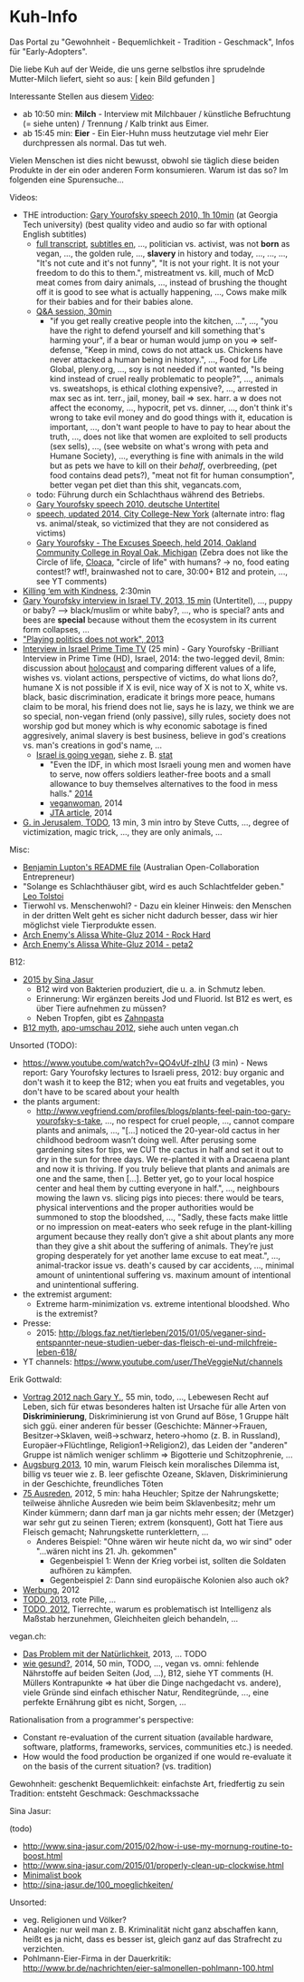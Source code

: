 Kuh-Info
========

Das Portal zu "Gewohnheit - Bequemlichkeit - Tradition - Geschmack", Infos für "Early-Adopters".

Die liebe Kuh auf der Weide, die uns gerne selbstlos ihre sprudelnde Mutter-Milch liefert, sieht so aus: [ kein Bild gefunden ]

Interessante Stellen aus diesem [Video](http://veg-tv.info/Easy_vegan):

* ab 10:50 min: **Milch** - Interview mit Milchbauer / künstliche Befruchtung (= siehe unten) / Trennung / Kalb trinkt aus Eimer.
* ab 15:45 min: **Eier** - Ein Eier-Huhn muss heutzutage viel mehr Eier durchpressen als normal. Das tut weh.

Vielen Menschen ist dies nicht bewusst, obwohl sie täglich diese beiden Produkte in der ein oder anderen Form konsumieren.
Warum ist das so? Im folgenden eine Spurensuche...


Videos:

* THE introduction: [Gary Yourofsky speech 2010, 1h 10min](https://www.youtube.com/watch?v=U5hGQDLprA8) (at Georgia Tech university) (best quality video and audio so far with optional English subtitles)
    * [full transcript](http://lauramarietv.com/en/best-speech-you-will-ever-hear-gary-yourofsky-full-transcript/), [subtitles en](https://dotsub.com/view/5de97c21-1363-4574-a9ee-37f492ecea3e/viewTranscript/eng), ..., politician vs. activist, was not **born** as vegan, ..., the golden rule, ..., **slavery** in history and today, ..., ..., ..., "It's not cute and it's not funny", "It is not your right. It is not your freedom to do this to them.", mistreatment vs. kill, much of McD meat comes from dairy animals, ..., instead of brushing the thought off it is good to see what is actually happening, ..., Cows make milk for their babies and for their babies alone.
    * [Q&A session, 30min](https://www.youtube.com/watch?v=7PR64HGJoyk)
        * "if you get really creative people into the kitchen, ...", ..., "you have the right to defend yourself and kill something that's harming your", if a bear or human would jump on you => self-defense, "Keep in mind, cows do not attack us. Chickens have never attacked a human being in history.", ..., Food for Life Global, pleny.org, ..., soy is not needed if not wanted, "Is being kind instead of cruel really problematic to people?", ..., animals vs. sweatshops, is ethical clothing expensive?, ..., arrested in max sec as int. terr., jail, money, bail => sex. harr. a w does not affect the economy, ..., hypocrit, pet vs. dinner, ..., don't think it's wrong to take evil money and do good things with it, education is important, ..., don't want people to have to pay to hear about the truth, ..., does not like that women are exploited to sell products (sex sells), ..., (see website on what's wrong with peta and Humane Society), ..., everything is fine with animals in the wild but as pets we have to kill on their _behalf_, overbreeding, (pet food contains dead pets?), "meat not fit for human consumption", better vegan pet diet than this shit, vegancats.com,
    * todo: Führung durch ein Schlachthaus während des Betriebs.
    * [Gary Yourofsky speech 2010, deutsche Untertitel](https://www.youtube.com/watch?v=9d44U5pvTmU)
    * [speech, updated 2014, City College-New York](https://www.youtube.com/watch?v=_K36Zu0pA4U) (alternate intro: flag vs. animal/steak, so victimized that they are not considered as victims)
    * [Gary Yourofsky - The Excuses Speech, held 2014, Oakland Community College in Royal Oak, Michigan](https://www.youtube.com/watch?v=oHfVajDbyJk) (Zebra does not like the Circle of life, [Cloaca](http://en.wikipedia.org/wiki/Cloaca), "circle of life" with humans? -> no, food eating contest!? wtf!, brainwashed not to care, 30:00+ B12 and protein, ..., see YT comments)
* [Killing ‘em with Kindness](https://www.youtube.com/watch?v=Pdjje7s8Jgc), 2:30min
* [Gary Yourofsky interview in Israel TV, 2013, 15 min](https://www.youtube.com/watch?v=H73zgvD5x48) (Untertitel), ..., puppy or baby? --> black/muslim or white baby?, ..., who is special? ants and bees are **special** because without them the ecosystem in its current form collapses, ...
* ["Playing politics does not work", 2013](https://www.youtube.com/watch?v=tjc8x5vJRCQ)
* [Interview in Israel Prime Time TV](https://www.youtube.com/watch?v=p1W5RQOxgdU) (25 min) - Gary Yourofsky -Brilliant Interview in Prime Time (HD), Israel, 2014: the two-legged devil, 8min: discussion about [holocaust](https://de.wikipedia.org/wiki/Holocaust) and comparing different values of a life, wishes vs. violant actions, perspective of victims, do what lions do?, humane X is not possible if X is evil, nice way of X is not to X, white vs. black, basic discrimination, eradicate it brings more peace, humans claim to be moral, his friend does not lie, says he is lazy, we think we are so special, non-vegan friend (only passive), silly rules,  society does not worship god but money which is why economic sabotage is fined aggresively, animal slavery is best business, believe in god's creations vs. man's creations in god's name, ...
    * [Israel is going vegan](https://www.google.de/search?q=holocaust&ie=utf-8&oe=utf-8&gws_rd=cr&ei=MYdWVc-lKIG2Ut61gfAC#q=vegan+israel), siehe z. B. [stat](http://de.statista.com/statistik/daten/studie/261627/umfrage/anteil-von-vegetariern-und-veganern-an-der-bevoelkerung-ausgewaehlter-laender-weltweit/)
        * "Even the IDF, in which most Israeli young men and women have to serve, now offers soldiers leather-free boots and a small allowance to buy themselves alternatives to the food in mess halls." [2014](http://www.timesofisrael.com/israel-the-promised-land-for-vegans/)
        * [veganwoman](http://www.theveganwoman.com/israel-going-first-vegan-nation/), 2014
        * [JTA article](http://www.jta.org/2014/10/15/life-religion/israelis-growing-hungry-for-vegan-diet), 2014
* [G. in Jerusalem, TODO](https://www.youtube.com/watch?v=kmZ8mULWSDE), 13 min, 3 min intro by Steve Cutts, ..., degree of victimization, magic trick, ..., they are only animals, ...


Misc:

* [Benjamin Lupton's README file](https://github.com/balupton/plant-vs-animal-products/blob/master/README.md#readme) (Australian Open-Collaboration Entrepreneur)
* "Solange es Schlachthäuser gibt, wird es auch Schlachtfelder geben." [Leo Tolstoi](http://de.wikiquote.org/wiki/Diskussion:Leo_Tolstoi)
* Tierwohl vs. Menschenwohl? - Dazu ein kleiner Hinweis: den Menschen in der dritten Welt geht es sicher nicht dadurch besser, dass wir hier möglichst viele Tierprodukte essen.
* [Arch Enemy's Alissa White-Gluz 2014 - Rock Hard](https://www.youtube.com/watch?v=bzxtMc8gP74)
* [Arch Enemy's Alissa White-Gluz 2014 - peta2](https://www.youtube.com/watch?v=qFr8W_6a9xo)


B12:

* [2015 by Sina Jasur](http://sina-jasur.de/2015/04/vegane-mythen-aufgeklaert-vitamin-b12-ein-grund-nicht-vegan-zu-leben/)
    * B12 wird von Bakterien produziert, die u. a. in Schmutz leben.
    * Erinnerung: Wir ergänzen bereits Jod und Fluorid. Ist B12 es wert, es über Tiere aufnehmen zu müssen?
    * Neben Tropfen, gibt es [Zahnpasta](https://vebu.de/news/1274-gut-versorgt-durch-vitamin-b12-zahncreme)
* [B12 myth](https://www.google.de/search?q=gary+b12&ie=utf-8&oe=utf-8&gws_rd=cr&ei=iB5VVZuPOoO3UdqwgZgB#q=b12+mythos), [apo-umschau 2012](http://www.apotheken-umschau.de/Ernaehrung/Vegetarier-Mythen-und-was-wirklich-stimmt-185177.html), siehe auch unten vegan.ch


Unsorted (TODO):

* https://www.youtube.com/watch?v=QO4vUf-zIhU (3 min) - News report: Gary Yourofsky lectures to Israeli press, 2012: buy organic and don't wash it to keep the B12; when you eat fruits and vegetables, you don't have to be scared about your health
* the plants argument:
    * http://www.vegfriend.com/profiles/blogs/plants-feel-pain-too-gary-yourofsky-s-take, ..., no respect for cruel people, ..., cannot compare plants and animals, ..., "[...] noticed the 20-year-old cactus in her childhood bedroom wasn’t doing well. After perusing some gardening sites for tips, we CUT the cactus in half and set it out to dry in the sun for three days. We re-planted it with a Dracaena plant and now it is thriving. If you truly believe that plants and animals are one and the same, then [...]. Better yet, go to your local hospice center and heal them by cutting everyone in half.", ..., neighbours mowing the lawn vs. slicing pigs into pieces: there would be tears, physical interventions and the proper authorities would be summoned to stop the bloodshed, ..., "Sadly, these facts make little or no impression on meat-eaters who seek refuge in the plant-killing argument because they really don’t give a shit about plants any more than they give a shit about the suffering of animals. They’re just groping desperately for yet another lame excuse to eat meat.", ..., animal-trackor issue vs. death's caused by car accidents, ..., minimal amount of unintentional suffering vs. maxinum amount of intentional and unintentional suffering.
* the extremist argument:
    * Extreme harm-minimization vs. extreme intentional bloodshed. Who is the extremist?
* Presse:
    * 2015: http://blogs.faz.net/tierleben/2015/01/05/veganer-sind-entspannter-neue-studien-ueber-das-fleisch-ei-und-milchfreie-leben-618/
* YT channels: https://www.youtube.com/user/TheVeggieNut/channels


Erik Gottwald:

* [Vortrag 2012 nach Gary Y.](https://www.youtube.com/watch?v=gP2zomY9bio), 55 min, todo, ..., Lebewesen Recht auf Leben, sich für etwas besonderes halten ist Ursache für alle Arten von **Diskriminierung**, Diskriminierung ist von Grund auf Böse, 1 Gruppe hält sich ggü. einer anderen für besser (Geschichte: Männer->Frauen, Besitzer->Sklaven, weiß->schwarz, hetero->homo (z. B. in Russland), Europäer->Flüchtlinge, Religion1->Religion2), das Leiden der "anderen" Gruppe ist nämlich weniger schlimm => Bigotterie und Schitzophrenie, ...
* [Augsburg 2013](https://www.youtube.com/watch?v=NdK5lf5PX1Q), 10 min, warum Fleisch kein moralisches Dilemma ist, billig vs teuer wie z. B. leer gefischte Ozeane, Sklaven, Diskriminierung in der Geschichte, freundliches Töten
* [75 Ausreden](https://www.youtube.com/watch?v=LlC8VuGrGkg), 2012, 5 min: haha Heuchler; Spitze der Nahrungskette; teilweise ähnliche Ausreden wie beim beim Sklavenbesitz; mehr um Kinder kümmern; dann darf man ja gar nichts mehr essen; der (Metzger) war sehr gut zu seinen Tieren; extrem (konsquent), Gott hat Tiere aus Fleisch gemacht; Nahrungskette runterklettern, ...
    * Anderes Beispiel: "Ohne wären wir heute nicht da, wo wir sind" oder "...wären nicht ins 21. Jh. gekommen"
        * Gegenbeispiel 1: Wenn der Krieg vorbei ist, sollten die Soldaten aufhören zu kämpfen.
        * Gegenbeispiel 2: Dann sind europäische Kolonien also auch ok?
* [Werbung](https://www.youtube.com/watch?v=cpgxSLoziJc), 2012
* [TODO, 2013](https://www.youtube.com/watch?v=smkVWTbPs0A), rote Pille, ...
* [TODO, 2012](https://www.youtube.com/watch?v=bk18QD48eSc&list=UUGfLtQRYOTiudDKOuMuDDMw&index=4), Tierrechte, warum es problematisch ist Intelligenz als Maßstab herzunehmen, Gleichheiten gleich behandeln, ...


vegan.ch:

* [Das Problem mit der Natürlichkeit](http://vegan.ch/2013/09/das-problem-mit-der-natuerlichkeit/), 2013, ... TODO
* [wie gesund?](https://www.youtube.com/watch?v=eeXEoHRbaRU), 2014, 50 min, TODO, ..., vegan vs. omni: fehlende Nährstoffe auf beiden Seiten (Jod, ...), B12, siehe YT comments (H. Müllers Kontrapunkte => hat über die Dinge nachgedacht vs. andere), viele Gründe sind einfach ethischer Natur, Renditegründe, ..., eine perfekte Ernährung gibt es nicht, Sorgen, ...


Rationalisation from a programmer's perspective:

* Constant re-evaluation of the current situation (available hardware, software, platforms, frameworks, services, communities etc.) is needed.
* How would the food production be organized if one would re-evaluate it on the basis of the current situation? (vs. tradition)

Gewohnheit: geschenkt
Bequemlichkeit: einfachste Art, friedfertig zu sein
Tradition: entsteht
Geschmack: Geschmackssache


Sina Jasur:

(todo)

* http://www.sina-jasur.com/2015/02/how-i-use-my-mornung-routine-to-boost.html
* http://www.sina-jasur.com/2015/01/properly-clean-up-clockwise.html
* [Minimalist book](http://sinasgeld.blogspot.de/p/minimalist.html)
* http://sina-jasur.de/100_moeglichkeiten/

Unsorted:

- veg. Religionen und Völker?
- Analogie: nur weil man z. B. Kriminalität nicht ganz abschaffen kann, heißt es ja nicht, dass es besser ist, gleich ganz auf das Strafrecht zu verzichten.
- Pohlmann-Eier-Firma in der Dauerkritik: http://www.br.de/nachrichten/eier-salmonellen-pohlmann-100.html
